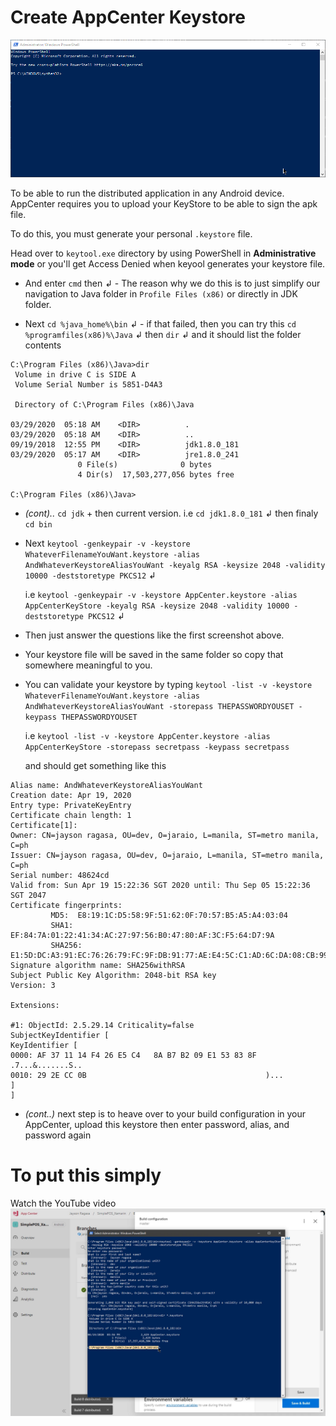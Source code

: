 # Create AppCenter Keystore

![](https://raw.githubusercontent.com/jaysonragasa/jaraimages/master/CreateAppCenterKeyStore/clearddvslookupmove_atios.gif)  
  
To be able to run the distributed application in any Android device. AppCenter requires you to upload your KeyStore to be able to sign the apk file.

To do this, you must generate your personal `.keystore` file.

Head over to `keytool.exe` directory by using PowerShell in **Administrative mode** or you'll get Access Denied when keyool generates your keystore file.
    
* And enter `cmd` then ↲ - The reason why we do this is to just simplify our navigation to Java folder in `Profile Files (x86)` or directly in JDK folder. 
  
* Next `cd %java_home%\bin` ↲ - if that failed, then you can try this `cd %programfiles(x86)%\Java` ↲ then `dir` ↲ and it should list the folder contents  
  
```
C:\Program Files (x86)\Java>dir
 Volume in drive C is SIDE A
 Volume Serial Number is 5851-D4A3

 Directory of C:\Program Files (x86)\Java

03/29/2020  05:18 AM    <DIR>          .
03/29/2020  05:18 AM    <DIR>          ..
09/19/2018  12:55 PM    <DIR>          jdk1.8.0_181
03/29/2020  05:17 AM    <DIR>          jre1.8.0_241
               0 File(s)              0 bytes
               4 Dir(s)  17,503,277,056 bytes free

C:\Program Files (x86)\Java>
```  
  
* _(cont).._ `cd jdk` + then current version. i.e `cd jdk1.8.0_181` ↲ then finaly `cd bin`  
    
* Next `keytool -genkeypair -v -keystore WhateverFilenameYouWant.keystore -alias AndWhateverKeystoreAliasYouWant -keyalg RSA -keysize 2048 -validity 10000 -deststoretype PKCS12` ↲  
    
    i.e `keytool -genkeypair -v -keystore AppCenter.keystore -alias AppCenterKeyStore -keyalg RSA -keysize 2048 -validity 10000 -deststoretype PKCS12` ↲  
  
* Then just answer the questions like the first screenshot above.  
  
* Your keystore file will be saved in the same folder so copy that somewhere meaningful to you.  
  
* You can validate your keystore by typing `keytool -list -v -keystore WhateverFilenameYouWant.keystore -alias AndWhateverKeystoreAliasYouWant -storepass THEPASSWORDYOUSET -keypass THEPASSWORDYOUSET`  
  
    i.e `keytool -list -v -keystore AppCenter.keystore -alias AppCenterKeyStore -storepass secretpass -keypass secretpass`

    and should get something like this

```
Alias name: AndWhateverKeystoreAliasYouWant
Creation date: Apr 19, 2020
Entry type: PrivateKeyEntry
Certificate chain length: 1
Certificate[1]:
Owner: CN=jayson ragasa, OU=dev, O=jaraio, L=manila, ST=metro manila, C=ph
Issuer: CN=jayson ragasa, OU=dev, O=jaraio, L=manila, ST=metro manila, C=ph
Serial number: 48624cd
Valid from: Sun Apr 19 15:22:36 SGT 2020 until: Thu Sep 05 15:22:36 SGT 2047
Certificate fingerprints:
         MD5:  E8:19:1C:D5:58:9F:51:62:0F:70:57:B5:A5:A4:03:04
         SHA1: EF:84:7A:01:22:41:34:AC:27:97:56:B0:47:80:AF:3C:F5:64:D7:9A
         SHA256: E1:5D:DC:A3:91:EC:76:26:79:FC:9F:DB:91:77:AE:E4:5C:C1:AD:6C:DA:08:CB:99:77:D9:C8:33:D7:14:FD:22
Signature algorithm name: SHA256withRSA
Subject Public Key Algorithm: 2048-bit RSA key
Version: 3

Extensions:

#1: ObjectId: 2.5.29.14 Criticality=false
SubjectKeyIdentifier [
KeyIdentifier [
0000: AF 37 11 14 F4 26 E5 C4   8A B7 B2 09 E1 53 83 8F  .7...&.......S..
0010: 29 2E CC 0B                                        )...
]
]
```
* _(cont..)_ next step is to heave over to your build configuration in your AppCenter, upload this keystore then enter password, alias, and password again

# To put this simply
Watch the YouTube video
[![YouTube](https://raw.githubusercontent.com/jaysonragasa/jaraimages/master/CreateAppCenterKeyStore/2020-04-19_1618.png)](https://youtu.be/cRJNeFqrvig)